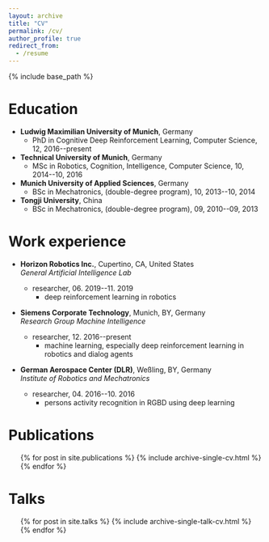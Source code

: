```yaml
---
layout: archive
title: "CV"
permalink: /cv/
author_profile: true
redirect_from:
  - /resume
---
```


{% include base_path %}

Education
======
* **Ludwig Maximilian University of Munich**, Germany
  - PhD in Cognitive Deep Reinforcement Learning, Computer Science, 12, 2016--present
* **Technical University of Munich**, Germany
  - MSc in Robotics, Cognition, Intelligence, Computer Science, 10, 2014--10, 2016
* **Munich University of Applied Sciences**, Germany
  - BSc in Mechatronics, (double-degree program), 10, 2013--10, 2014
* **Tongji University**, China
  - BSc in Mechatronics, (double-degree program), 09, 2010--09, 2013


Work experience
======
* **Horizon Robotics Inc.**, Cupertino, CA, United States  
*General Artificial Intelligence Lab*
  * researcher, 06. 2019--11. 2019
    - deep reinforcement learning in robotics

* **Siemens Corporate Technology**, Munich, BY, Germany  
*Research Group Machine Intelligence*
  * researcher, 12. 2016--present
    - machine learning, especially deep reinforcement learning in robotics and dialog agents

* **German Aerospace Center (DLR)**, Weßling, BY, Germany  
*Institute of Robotics and Mechatronics*
  * researcher, 04. 2016--10. 2016
    - persons activity recognition in RGBD using deep learning
  
<!-- Skills
======
* Skill 1
* Skill 2
  * Sub-skill 2.1
  * Sub-skill 2.2
  * Sub-skill 2.3
* Skill 3 -->

Publications
======
  <ul>{% for post in site.publications %}
    {% include archive-single-cv.html %}
  {% endfor %}</ul>
  
Talks
======
  <ul>{% for post in site.talks %}
    {% include archive-single-talk-cv.html %}
  {% endfor %}</ul>
  
<!-- Teaching
======
  <ul>{% for post in site.teaching %}
    {% include archive-single-cv.html %}
  {% endfor %}</ul>
  
Service and leadership
======
* Currently signed in to 43 different slack teams -->
